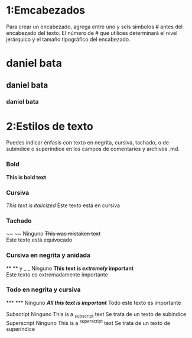 # 1:Emcabezados

Para crear un encabezado, agrega entre uno y seis símbolos # antes del encabezado del texto. El número de # que utilices determinará el nivel jerárquico y el tamaño tipográfico del encabezado.

# daniel bata
## daniel bata 
### daniel bata


# 2:Estilos de texto
Puedes indicar énfasis con texto en negrita, cursiva, tachado, o de subíndice o superíndice en los campos de comentarios y archivos .md.

### Bold	
**This is bold text**


### Cursiva
_This text is italicized_
Este texto está en cursiva

### Tachado
~~ ~~	Ninguno	~~This was mistaken text~~	
Este texto está equivocado

### Cursiva en negrita y anidada
** ** y _ _	Ninguno	**This text is _extremely_ important**	
Este texto es extremadamente importante

### Todo en negrita y cursiva
*** ***	Ninguno	***All this text is important***
Todo este texto es importante

Subscript	<sub> </sub>	Ninguno	This is a <sub>subscript</sub> text	Se trata de un texto de subíndice
Superscript	<sup> </sup>	Ninguno	This is a <sup>superscript</sup> text	Se trata de un texto de superíndice


